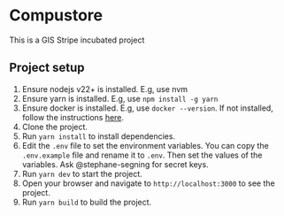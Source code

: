 # Compustore

This is a GIS Stripe incubated project

## Project setup

1. Ensure nodejs v22+ is installed. E.g, use nvm
2. Ensure yarn is installed. E.g, use `npm install -g yarn`
3. Ensure docker is installed. E.g, use `docker --version`. If not installed, follow the
   instructions [here](https://docs.docker.com/get-docker/).
4. Clone the project.
5. Run `yarn install` to install dependencies.
6. Edit the `.env` file to set the environment variables. You can copy the `.env.example` file and rename it to `.env`.
   Then set the values of the variables. Ask @stephane-segning for secret keys.
7. Run `yarn dev` to start the project.
8. Open your browser and navigate to `http://localhost:3000` to see the project.
9. Run `yarn build` to build the project.